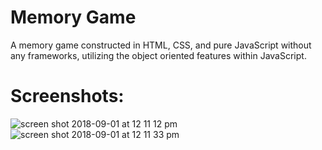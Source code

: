 # Memory Game
A memory game constructed in HTML, CSS, and pure JavaScript without any frameworks, utilizing the object oriented features within JavaScript.

Screenshots:
=======
![screen shot 2018-09-01 at 12 11 12 pm](https://user-images.githubusercontent.com/11365270/44947766-42374c80-ade0-11e8-88ac-7c8d95aa98a4.png)
![screen shot 2018-09-01 at 12 11 33 pm](https://user-images.githubusercontent.com/11365270/44947767-42374c80-ade0-11e8-9f5f-d3ff6f3d1af2.png)
